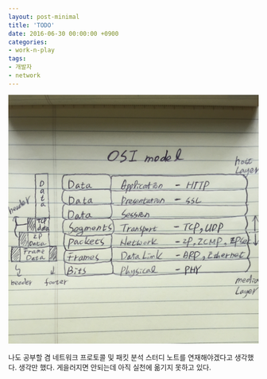 ```yaml
---
layout: post-minimal
title: 'TODO' 
date: 2016-06-30 00:00:00 +0900
categories:
- work-n-play
tags:
- 개발자
- network
---
```


![OSI 7 Layers](/images/2016-06-30-img-01.jpeg)

나도 공부할 겸 네트워크 프로토콜 및 패킷 분석 스터디 노트를 연재해야겠다고 생각했다. 생각만 했다. 게을러지면 안되는데 아직 실천에 옮기지 못하고 있다.
